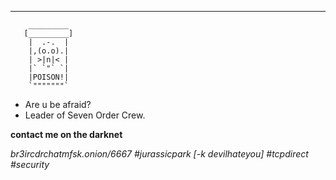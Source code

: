 -------------------------------------
        _________
       [_________]
        |  .-.  |
        |,(o.o).|
        | >|n|< |
        |` `"` `|
        |POISON!|
        `"""""""`

- Are u be afraid?
- Leader of Seven Order Crew.

 **contact me on the darknet**
 
 *br3ircdrchatmfsk.onion/6667
 #jurassicpark [-k devilhateyou]
 #tcpdirect
 #security*
 
